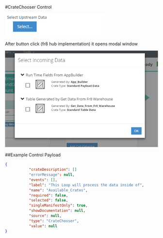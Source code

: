 #CrateChooser Control

![Crate Chooser](images/crate_chooser.png)

After button click (fr8 hub implementation) it opens modal window 

![Crate Chooser Modal](images/crate_chooser_window.png)

##Example Control Payload
```json
{
           "crateDescription": []
           "errorMessage": null,
           "events": [],
           "label": "This Loop will process the data inside of",
           "name": "Available_Crates",
           "required": false,
           "selected": false,
           "singleManifestOnly": true,
           "showDocumentation": null,
           "source": null,
           "type": "CrateChooser",
           "value": null
}
```
